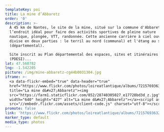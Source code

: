 ```yaml
---
templateKey: poi
title: La mine d’Abbaretz
order: '0'
description: >-
  À 45 km de Nantes, le site de la mine, situé sur la commune d'Abbaretz, est
  l’endroit idéal pour faire des activités sportives de pleine nature : ski
  nautique, plongée, VTT, randonnée. Cette ancienne carrière à ciel ouvert se
  divise en deux parties : le terril au nord (communal) et l'étang au sud
  (départemental). 

  Site inscrit au Plan départemental des espaces, sites et itinéraires
  (PDESI)...
lat: 47.560782
lng: -1.542205
picture: /img/mine-abbaretz-cg44b0031304.jpg
iframe: >-
  <a data-flickr-embed="true" data-header="true" 
  href="https://www.flickr.com/photos/loireatlantique/albums/72157693632055000"
  title="La mine d&#x27;Abbaretz"><img
  src="https://farm1.staticflickr.com/852/28740305027_e17728bd3d_z.jpg"
  width="640" height="427" alt="La mine d&#x27;Abbaretz"></a><script async
  src="//embedr.flickr.com/assets/client-code.js" charset="utf-8"></script>
promote: false
link: 'https://www.flickr.com/photos/loireatlantique/albums/72157693632055000'
marker_type: default
media_type: photos
---
```


